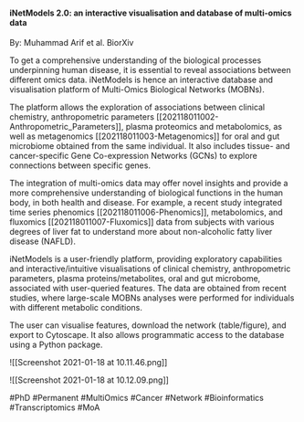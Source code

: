 #### iNetModels 2.0: an interactive visualisation and database of multi-omics data
By: Muhammad Arif et al.
BiorXiv

To get a comprehensive understanding of the biological processes underpinning human disease, it is essential to reveal associations between different omics data. iNetModels is hence an interactive database and visualisation platform of Multi-Omics Biological Networks (MOBNs). 

The platform allows the exploration of associations between clinical chemistry, anthropometric parameters [[202118011002-Anthropometric_Parameters]], plasma proteomics and metabolomics, as well as metagenomics [[202118011003-Metagenomics]] for oral and gut microbiome obtained from the same individual. It also includes tissue- and cancer-specific Gene Co-expression Networks (GCNs) to explore connections between specific genes. 

The integration of multi-omics data may offer novel insights and provide a more comprehensive understanding of biological functions in the human body, in both health and disease. For example, a recent study integrated time series phenomics [[202118011006-Phenomics]], metabolomics, and fluxomics [[202118011007-Fluxomics]] data from subjects with various degrees of liver fat to understand more about non-alcoholic fatty liver disease (NAFLD). 

iNetModels is a user-friendly platform, providing exploratory capabilities and interactive/intuitive visualisations of clinical chemistry, anthropometric parameters, plasma proteins/metabolites, oral and gut microbome, associated with user-queried features. The data are obtained from recent studies, where large-scale MOBNs analyses were performed for individuals with different metabolic conditions.

The user can visualise features, download the network (table/figure), and export to Cytoscape. It also allows programmatic access to the database using a Python package.


![[Screenshot 2021-01-18 at 10.11.46.png]]

![[Screenshot 2021-01-18 at 10.12.09.png]]

#PhD #Permanent #MultiOmics #Cancer #Network #Bioinformatics #Transcriptomics #MoA 